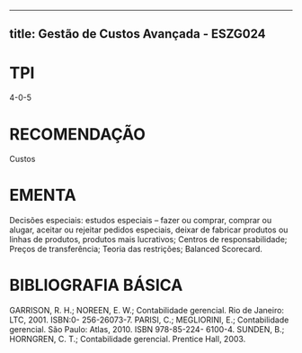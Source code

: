 
---
title: Gestão de Custos Avançada - ESZG024 
---

# TPI

4-0-5

# RECOMENDAÇÃO

Custos

# EMENTA

Decisões especiais: estudos especiais – fazer ou comprar, comprar ou alugar, aceitar ou rejeitar pedidos especiais, deixar de fabricar produtos ou linhas de produtos, produtos mais lucrativos; Centros de responsabilidade; Preços de transferência; Teoria das restrições; Balanced Scorecard.

# BIBLIOGRAFIA BÁSICA

GARRISON, R. H.; NOREEN, E. W.; Contabilidade gerencial. Rio de Janeiro: LTC, 2001. ISBN:0- 256-26073-7.
PARISI, C.; MEGLIORINI, E.; Contabilidade gerencial. São Paulo: Atlas, 2010. ISBN 978-85-224- 6100-4.
SUNDEN, B.; HORNGREN, C. T.; Contabilidade gerencial. Prentice Hall, 2003.
        